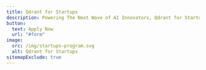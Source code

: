 ```yaml
---
title: Qdrant for Startups
description: Powering The Next Wave of AI Innovators, Qdrant for Startups is committed to being the catalyst for the next generation of AI pioneers.<br><br>Our program is specifically designed to provide AI-focused startups with the right resources to scale. If AI is at the heart of your startup, you're in the right place.
button:
  text: Apply Now
  url: "#form"
image:
  src: /img/startups-program.svg
  alt: Qdrant for Startups
sitemapExclude: true
---
```


